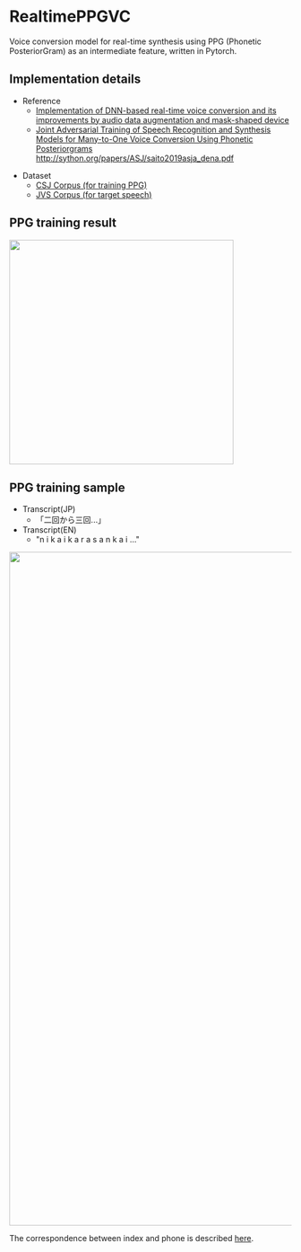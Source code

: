 # RealtimePPGVC

Voice conversion model for real-time synthesis using PPG (Phonetic PosteriorGram) as an intermediate feature, written in Pytorch.

## Implementation details
* Reference
  *  [Implementation of DNN-based real-time voice conversion and its
improvements by audio data augmentation and mask-shaped device](https://www.isca-speech.org/archive/pdfs/ssw_2019/arakawa19_ssw.pdf) 
  * [Joint Adversarial Training of Speech Recognition and Synthesis
Models for Many-to-One Voice Conversion Using Phonetic
Posteriorgrams](https://www.jstage.jst.go.jp/article/transinf/E103.D/9/E103.D_2019EDP7297/_pdf/-char/en) 
http://sython.org/papers/ASJ/saito2019asja_dena.pdf
<!-- * 参考リンク（参考文献2のリアルタイム実装解説記事）  
https://engineer.dena.com/posts/2020.03/voice-conversion-for-entertainment/
* 参考リンク（リアルタイムVC解説記事）  
https://blog.hiroshiba.jp/realtime-yukarin-introduction/ -->
* Dataset
  * [CSJ Corpus (for training PPG)](https://pj.ninjal.ac.jp/corpus_center/csj/)  
  * [JVS Corpus (for target speech)](https://sites.google.com/site/shinnosuketakamichi/research-topics/jvs_corpus)  
<!-- * モデル
  * マルチフレーム入力＋feed-forwardで音声認識が動けばそれを用いる（恐らく一番Latencyが少ない）  
  * feed-forwardでなく1D-CNNを用いる
  * 余裕があれば、https://arxiv.org/pdf/1811.06621.pdf にあるStreaming RNN-Tを用いる -->

## PPG training result
<img src="https://user-images.githubusercontent.com/25415810/109280313-34060200-785e-11eb-8279-8eef5c738330.png" width="400px">

## PPG training sample
* Transcript(JP)
  * 「二回から三回...」
* Transcript(EN)
  * "n i k a i k a r a s a n k a i ..."  
<img src="https://user-images.githubusercontent.com/25415810/109280300-2ea8b780-785e-11eb-9085-776201644f36.png" width="1200px">

The correspondence between index and phone is described [here](/utils/phone2num.py).

<!-- ## VC音声サンプル(ベースライン)
https://drive.google.com/drive/folders/1EYnLiFi--erwxPRzNRpuI1AAjfAScyxs?usp=sharing -->

